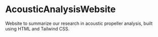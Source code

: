 # AcousticAnalysisWebsite

Website to summarize our research in acoustic propeller analysis, built using HTML and Tailwind CSS.
